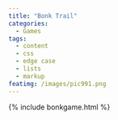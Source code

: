 ```yaml
---
title: "Bonk Trail"
categories:
  - Games
tags:
  - content
  - css
  - edge case
  - lists
  - markup
featimg: /images/pic991.png
---
```

{% include bonkgame.html %}
